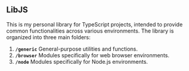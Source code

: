 ## LibJS

This is my personal library for TypeScript projects, intended to provide common functionalities across various environments. The library is organized into three main folders:

1. **`/generic`** General-purpose utilities and functions.
2. **`/browser`** Modules specifically for web browser environments.
3. **`/node`** Modules specifically for Node.js environments.